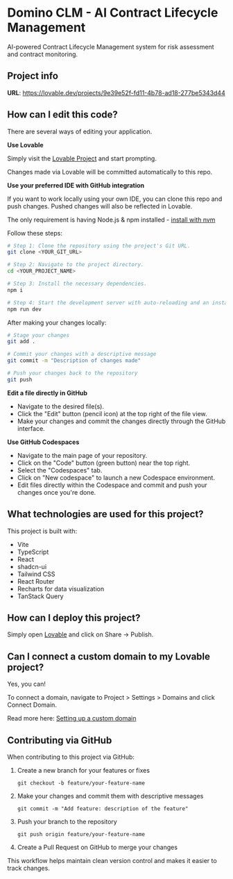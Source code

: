 
# Domino CLM - AI Contract Lifecycle Management

AI-powered Contract Lifecycle Management system for risk assessment and contract monitoring.

## Project info

**URL**: https://lovable.dev/projects/9e39e52f-fd11-4b78-ad18-277be5343d44

## How can I edit this code?

There are several ways of editing your application.

**Use Lovable**

Simply visit the [Lovable Project](https://lovable.dev/projects/9e39e52f-fd11-4b78-ad18-277be5343d44) and start prompting.

Changes made via Lovable will be committed automatically to this repo.

**Use your preferred IDE with GitHub integration**

If you want to work locally using your own IDE, you can clone this repo and push changes. Pushed changes will also be reflected in Lovable.

The only requirement is having Node.js & npm installed - [install with nvm](https://github.com/nvm-sh/nvm#installing-and-updating)

Follow these steps:

```sh
# Step 1: Clone the repository using the project's Git URL.
git clone <YOUR_GIT_URL>

# Step 2: Navigate to the project directory.
cd <YOUR_PROJECT_NAME>

# Step 3: Install the necessary dependencies.
npm i

# Step 4: Start the development server with auto-reloading and an instant preview.
npm run dev
```

After making your changes locally:

```sh
# Stage your changes
git add .

# Commit your changes with a descriptive message
git commit -m "Description of changes made"

# Push your changes back to the repository
git push
```

**Edit a file directly in GitHub**

- Navigate to the desired file(s).
- Click the "Edit" button (pencil icon) at the top right of the file view.
- Make your changes and commit the changes directly through the GitHub interface.

**Use GitHub Codespaces**

- Navigate to the main page of your repository.
- Click on the "Code" button (green button) near the top right.
- Select the "Codespaces" tab.
- Click on "New codespace" to launch a new Codespace environment.
- Edit files directly within the Codespace and commit and push your changes once you're done.

## What technologies are used for this project?

This project is built with:

- Vite
- TypeScript
- React
- shadcn-ui
- Tailwind CSS
- React Router
- Recharts for data visualization
- TanStack Query

## How can I deploy this project?

Simply open [Lovable](https://lovable.dev/projects/9e39e52f-fd11-4b78-ad18-277be5343d44) and click on Share -> Publish.

## Can I connect a custom domain to my Lovable project?

Yes, you can!

To connect a domain, navigate to Project > Settings > Domains and click Connect Domain.

Read more here: [Setting up a custom domain](https://docs.lovable.dev/tips-tricks/custom-domain#step-by-step-guide)

## Contributing via GitHub

When contributing to this project via GitHub:

1. Create a new branch for your features or fixes
   ```
   git checkout -b feature/your-feature-name
   ```

2. Make your changes and commit them with descriptive messages
   ```
   git commit -m "Add feature: description of the feature"
   ```

3. Push your branch to the repository
   ```
   git push origin feature/your-feature-name
   ```

4. Create a Pull Request on GitHub to merge your changes

This workflow helps maintain clean version control and makes it easier to track changes.
